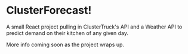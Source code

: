 # ClusterForecast!
A small React project pulling in ClusterTruck's API and a Weather API to predict demand on their kitchen of any given day.

More info coming soon as the project wraps up.